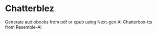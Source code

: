 # Chatterblez
Generate audiobooks from pdf or epub using Next-gen AI Chatterbox-tts from Resemble-AI

